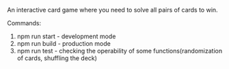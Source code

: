 An interactive card game where you need to solve all pairs of cards to win.

Commands:

1. npm run start - development mode
2. npm run build - production mode
3. npm run test - checking the operability of some functions(randomization of cards, shuffling the deck)
